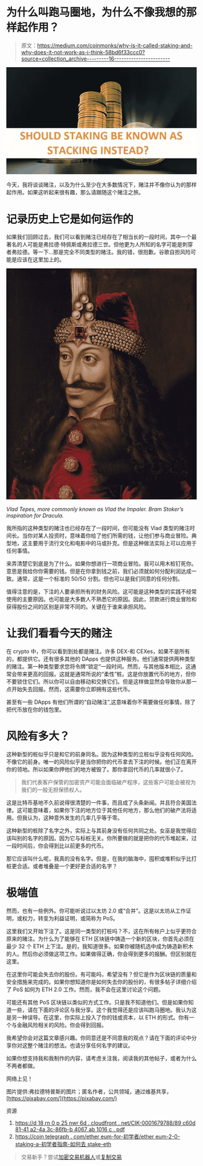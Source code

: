 # 为什么叫跑马圈地，为什么不像我想的那样起作用？

> 原文：<https://medium.com/coinmonks/why-is-it-called-staking-and-why-does-it-not-work-as-i-think-58bd6f33ccc0?source=collection_archive---------16----------------------->

![](img/1dc46111886276cc214e514dbf95d434.png)

今天，我将谈谈赌注，以及为什么至少在大多数情况下，赌注并不像你认为的那样起作用。如果这听起来很有趣，那么请跟随这个赌注之旅。

# 记录历史上它是如何运作的

如果我们回顾过去，我们可以看到赌注已经存在了相当长的一段时间，其中一个最著名的人可能是弗拉德·特佩斯或弗拉德三世。但他更为人所知的名字可能是刺穿者弗拉德。等一下…那是完全不同类型的赌注。我的错，很抱歉。谷歌自担风险可能是应该在这里加上的。

![](img/ccccff7496af609f81aaae9dfe6cd069.png)

*Vlad Tepes, more commonly known as Vlad the Impaler. Bram Stoker’s inspiration for Dracula.*

我所指的这种类型的赌注也已经存在了一段时间，但可能没有 Vlad 类型的赌注时间长。当你对某人投资时，意味着你给了他们所需的钱，让他们参与商业冒险。典型地，这主要用于流行文化和电影中的马或扑克。但是这种做法实际上可以应用于任何事情。

来弄清楚它到底是为了什么。如果你想进行一项商业冒险。我可以用木桩钉死你。意思是我给你你需要的钱。但是在你拿到钱之前，我们必须就如何分配利润达成一致。通常，这是一个标准的 50/50 分割。但也可以是我们同意的任何分割。

值得注意的是，下注的人要承担所有的财务风险。这可能是这种类型的实践不经常使用的主要原因。也可能是大多数人不熟悉它的原因。因此，贷款进行商业冒险和获得股份之间的区别是非常不同的。关键在于谁来承担风险。

# 让我们看看今天的赌注

在 crypto 中，你可以看到到处都是赌注。许多 DEX-和 CEXes，如果不是所有的，都提供它。还有很多其他的 DApps 也提供这种服务。他们通常提供两种类型的赌注。第一种类型要求您将令牌“锁定”一段时间。然而，与其他版本相比，这通常会带来更高的回报。这就是通常所说的“柔性”桩。这是你放置代币的地方，但你不要锁住它们。所以你可以自由移动和交换它们。但是这样做显然会导致你从那一点开始失去回报。然而，这需要你立即拥有这些代币。

甚至有一些 DApps 有他们所谓的“自动赌注”,这意味着你不需要做任何事情，除了把代币放在你的钱包里。

# 风险有多大？

这种新型的桩似乎只是和它的前身同名。因为这种类型的立桩似乎没有任何风险。不像它的前身。唯一的风险似乎是当你把你的代币拿去下注的时候。他们正在离开你的领地。所以如果你押他们的地方被毁了。那你拿回代币的几率就很小了。

> 我们代表客户保管的加密资产可能会面临破产程序，这些客户可能会被视为我们的一般无担保债权人。

这是比特币基地不久前说得很清楚的一件事，而且成了头条新闻。并且符合美国法律。这可能意味着，如果你下注的地方位于其他任何地方，那么他们的破产法将适用。但我认为，这种意外发生的几率几乎等于零。

这种新型的桩除了名字之外，实际上与其前身没有任何共同之处。女巫是我觉得应该叫别的名字的原因。因为它与标桩无关。你所要做的就是把你的代币堆起来，过一段时间后，你会得到比以前更多的代币。

那它应该叫什么呢，我真的没有名字。但是，在我的脑海中，囤积或堆积似乎比打桩更合适。或者堆叠是一个更好更合适的名字？

# 极端值

然而，也有一些例外。你可能听说过以太坊 2.0 或“合并”。这是以太坊从工作证明，或权力，转变为利益证明，或简称为 PoS。

这里我们又开始下注了。这是同一类型的打桩吗？不，这在所有帐户上似乎更符合原来的赌注。为什么为了能够在 ETH 区块链中铸造一个新的区块，你首先必须在最少 32 个 ETH 上下注。是的，我知道很多。如果你被随机选中成为铸造新积木的人。然后你必须做这项工作。如果做得正确，你会得到更多的报酬。但区别就在这里。

在这里你可能会失去你的股份。有可能吗，希望没有？但它是作为区块链的质量和安全措施来完成的。如果你想知道你是如何失去你的股份的，有很多帖子详细介绍了 PoS 如何为 ETH 2.0 工作。然而，我不会在这里讨论这个问题。

可能还有其他 PoS 区块链以类似的方式工作。只是我不知道他们。但是如果你知道一些，请在下面的评论区与我分享。这个我觉得还是应该叫跑马圈地。我认为这是另一种误导。在这里，你实际上投入了你的钱或资本，以 ETH 的形式。你有一个与金融风险相关的风险。你会得到回报。

我希望你会对这篇文章感兴趣。你同意还是不同意我的观点？请在下面的评论中分享你对这整个赌注的想法。也请分享任何名字的建议。

如果你想支持我和我制作的内容，请考虑关注我，阅读我的其他帖子，或者为什么不两者都做。

网络上见！

图片提供:弗拉德特普斯的图片；匿名作者，公共领域，通过维基共享，[https://pixabay.com/](https://pixabay.com/)

资源

1.  [https://d 18 rn 0 p 25 nwr 6d . cloudfront . net/CIK-0001679788/89 c60d 81-41 a2-4a 3c-86fb-b 4067 ab 1016 c . pdf](https://d18rn0p25nwr6d.cloudfront.net/CIK-0001679788/89c60d81-41a2-4a3c-86fb-b4067ab1016c.pdf)
2.  [https://coin telegraph . com/ether eum-for-初学者/ether eum-2-0-staking-a-初学者指南-如何去 stake-eth](https://cointelegraph.com/ethereum-for-beginners/ethereum-2-0-staking-a-beginners-guide-on-how-to-stake-eth#:~:text=After%20you've%20installed%20the,another%20for%20withdrawing%20your%20cash.)

> 交易新手？尝试[加密交易机器人](/coinmonks/crypto-trading-bot-c2ffce8acb2a)或[复制交易](/coinmonks/top-10-crypto-copy-trading-platforms-for-beginners-d0c37c7d698c)